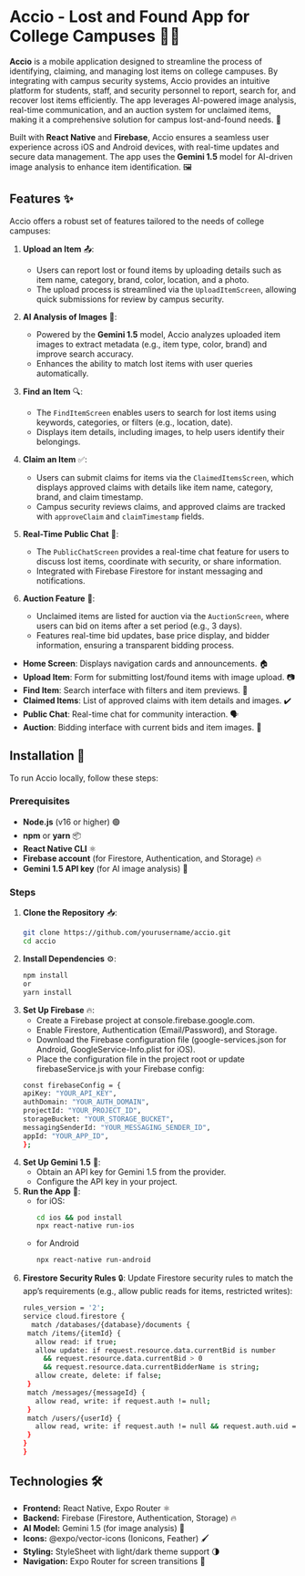 # Accio - Lost and Found App for College Campuses 🧙‍♂️

**Accio** is a mobile application designed to streamline the process of identifying, claiming, and managing lost items on college campuses. By integrating with campus security systems, Accio provides an intuitive platform for students, staff, and security personnel to report, search for, and recover lost items efficiently. The app leverages AI-powered image analysis, real-time communication, and an auction system for unclaimed items, making it a comprehensive solution for campus lost-and-found needs. 🚀

Built with **React Native** and **Firebase**, Accio ensures a seamless user experience across iOS and Android devices, with real-time updates and secure data management. The app uses the **Gemini 1.5** model for AI-driven image analysis to enhance item identification. 🖼️


## Features ✨
Accio offers a robust set of features tailored to the needs of college campuses:

1. **Upload an Item** 📤:
   - Users can report lost or found items by uploading details such as item name, category, brand, color, location, and a photo.
   - The upload process is streamlined via the `UploadItemScreen`, allowing quick submissions for review by campus security.

2. **AI Analysis of Images** 🧠:
   - Powered by the **Gemini 1.5** model, Accio analyzes uploaded item images to extract metadata (e.g., item type, color, brand) and improve search accuracy.
   - Enhances the ability to match lost items with user queries automatically.

3. **Find an Item** 🔍:
   - The `FindItemScreen` enables users to search for lost items using keywords, categories, or filters (e.g., location, date).
   - Displays item details, including images, to help users identify their belongings.

4. **Claim an Item** ✅:
   - Users can submit claims for items via the `ClaimedItemsScreen`, which displays approved claims with details like item name, category, brand, and claim timestamp.
   - Campus security reviews claims, and approved claims are tracked with `approveClaim` and `claimTimestamp` fields.

5. **Real-Time Public Chat** 💬:
   - The `PublicChatScreen` provides a real-time chat feature for users to discuss lost items, coordinate with security, or share information.
   - Integrated with Firebase Firestore for instant messaging and notifications.

6. **Auction Feature** 💸:
   - Unclaimed items are listed for auction via the `AuctionScreen`, where users can bid on items after a set period (e.g., 3 days).
   - Features real-time bid updates, base price display, and bidder information, ensuring a transparent bidding process.


- **Home Screen**: Displays navigation cards and announcements. 🏠
- **Upload Item**: Form for submitting lost/found items with image upload. 📷
- **Find Item**: Search interface with filters and item previews. 🔎
- **Claimed Items**: List of approved claims with item details and images. ✔️
- **Public Chat**: Real-time chat for community interaction. 🗣️
- **Auction**: Bidding interface with current bids and item images. 🛒

## Installation 🔧
To run Accio locally, follow these steps:

### Prerequisites
- **Node.js** (v16 or higher) 🟢
- **npm** or **yarn** 📦
- **React Native CLI** ⚛️
- **Firebase account** (for Firestore, Authentication, and Storage) 🔥
- **Gemini 1.5 API key** (for AI image analysis) 🤖

### Steps
1. **Clone the Repository** 📥:
   ```bash
   git clone https://github.com/yourusername/accio.git
   cd accio
2. **Install Dependencies** ⚙️:
   ```bash
   npm install
   or
   yarn install
3. **Set Up Firebase** 🔥:
   - Create a Firebase project at console.firebase.google.com.
   - Enable Firestore, Authentication (Email/Password), and Storage.
   - Download the Firebase configuration file (google-services.json for Android, GoogleService-Info.plist for iOS).
   - Place the configuration file in the project root or update firebaseService.js with your Firebase config:
   ```bash
   const firebaseConfig = {
   apiKey: "YOUR_API_KEY",
   authDomain: "YOUR_AUTH_DOMAIN",
   projectId: "YOUR_PROJECT_ID",
   storageBucket: "YOUR_STORAGE_BUCKET",
   messagingSenderId: "YOUR_MESSAGING_SENDER_ID",
   appId: "YOUR_APP_ID",
   };
4. **Set Up Gemini 1.5** 🤖:
   - Obtain an API key for Gemini 1.5 from the provider.
   - Configure the API key in your project.
5. **Run the App** 🚀:
   - for iOS:
     ```bash
     cd ios && pod install
     npx react-native run-ios
   - for Android
     ```bash
     npx react-native run-android
6. **Firestore Security Rules** 🔒:
   Update Firestore security rules to match the app’s requirements (e.g., allow public reads for items, restricted writes):
   ```bash
   rules_version = '2';
   service cloud.firestore {
     match /databases/{database}/documents {
    match /items/{itemId} {
      allow read: if true;
      allow update: if request.resource.data.currentBid is number
        && request.resource.data.currentBid > 0
        && request.resource.data.currentBidderName is string;
      allow create, delete: if false;
    }
    match /messages/{messageId} {
      allow read, write: if request.auth != null;
    }
    match /users/{userId} {
      allow read, write: if request.auth != null && request.auth.uid == userId;
    }
   }
   }


## Technologies 🛠️
- **Frontend:** React Native, Expo Router ⚛️
- **Backend:** Firebase (Firestore, Authentication, Storage) 🔥
- **AI Model:** Gemini 1.5 (for image analysis) 🤖
- **Icons:** @expo/vector-icons (Ionicons, Feather) 🖌️
- **Styling:** StyleSheet with light/dark theme support 🌗
- **Navigation:** Expo Router for screen transitions 🧭
